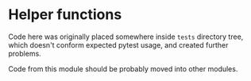 # Helper functions

Code here was originally placed somewhere inside `tests` directory tree, which
doesn't conform expected pytest usage, and created further problems.

Code from this module should be probably moved into other modules.
